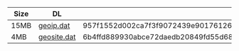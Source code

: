 |    Size   |     DL  | sha512sum |
|  ---  |  ---  |  ---  |
| 15MB | [geoip.dat](https://cdn.jsdelivr.net/gh/googleians/Rules@main/geoip.dat) | 957f1552d002ca7f3f9072439e90176126cca85249a2fd5325c05b3e86a9975e4f8e434312ced98a39c6aea4608a3d1c1b3ba976384a97717f04ce87b17b651e |
| 4MB | [geosite.dat](https://cdn.jsdelivr.net/gh/googleians/Rules@main/geosite.dat) | 6b4ffd889930abce72daedb20849fd55d68efafc977d7b5c2c19c1d8e191ba3f332d31a44ddafc9ef19a4798d3fda20f4a36c4b70a8fe7cb5cb2da42a4bc0060 |
